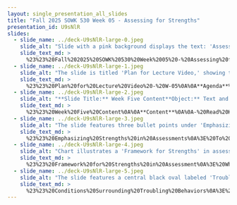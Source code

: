 ```yaml
---
layout: single_presentation_all_slides
title: "Fall 2025 SOWK 530 Week 05 - Assessing for Strengths"
presentation_id: U9sNlR
slides:
  - slide_name: ../deck-U9sNlR-large-0.jpeg
    slide_alt: "Slide with a pink background displays the text: 'Assessing for Strengths and Behavior. Week Five Lecture Video.' Footer includes: 'Jacob Campbell, Ph.D. LICSW, Heritage University, Fall 2024 SOWK 530.' There is an icon of a clipboard."
    slide_text_md: >
      %23%23%20Fall%202025%20SOWK%20530%20Week%2005%20-%20Assessing%20for%20Strengths%0A%0Atitle:%20Fall%202025%20SOWK%20530%20Week%2005%20-%20Assessing%20for%20Strengths%0A%0Adate:%202025-09-22%2019:35:06%0A%0Alocation:%20Heritage%20University%0A%0Atags:%0A%0A%20%20-%20Heritage%20University%0A%20%20-%20MSW%20Program%0A%20%20-%20SOWK%20530%0A%0Apresentation_video:%20%3E%0A%20%20%5BFall%202025%20SOWK%20530%20Week%2005%5D(%22https://heritage.hosted.panopto.com/Panopto/Pages/Embed.aspx%3Fid%3D88b0b873-3f53-42d1-9e8a-b361003e1e49%26autoplay%3Dfalse%26offerviewer%3Dtrue%26showtitle%3Dtrue%26showbrand%3Dtrue%26captions%3Dfalse%26interactivity%3Dall%22)%0A%0Adescription:%20%3E%0A%0AWeek%20five%20is%20asynchronous.%20Students%20will%20read%20chapter%20eight%20of%20Hepworth%20et%20al.%20(2023)%20and%20begin%20our%20three-week%20look%20into%20the%20foundations%20of%20assessment.%20There%20are%20discussion%20forums%20focused%20on%20assessing%20strengths,%20understanding%20the%20sources%20of%20information%20we%20might%20use,%20and%20assessment%20instruments.%20During%20the%20lecture%20video,%20we%20will%20explore%20more%20about%20assessing%20for%20strengths%20and%20consider%20what%20we%20look%20for%20in%20understanding%20troubling%20behavior.%20The%20agenda%20for%20the%20lecture%20video%20includes:%0A%0A-%20Week%20five%20content%0A-%20Assessing%20for%20strengths%0A-%20Areas%20to%20explore%20for%20behavior%0A%0AThe%20Learning%20objectives%20this%20week%20include:%0A%0A-%20Analyze%20the%20purposes,%20benefits,%20and%20limitations%20of%20various%20sources%20of%20information%20used%20in%20social%20work%20assessments.%0A-%20Identify%20and%20reflect%20on%20practical%20considerations%20in%20using%20screening%20tools%20and%20structured%20instruments%20in%20clinical%20practice.%0A-%20Develop%20strategies%20for%20emphasizing%20strengths%20in%20assessment%0A-%20Understand%20where%20strengths%20fit%20into%20our%20assessment%0A-%20Identify%20the%20categories%20we%20might%20evaluate%20for%20troubling%20behaviors%0A%0A%0A
  - slide_name: ../deck-U9sNlR-large-1.jpeg
    slide_alt: "The slide is titled 'Plan for Lecture Video,' showing two sections: 'Agenda' listing topics and 'Learning Objectives' detailing goals like emphasizing strengths in assessments. Footer credits Jacob Campbell at Heritage University, Fall 2025."
    slide_text_md: >
      %23%23%20Plan%20for%20Lecture%20Video%20-%20W-05%0A%0A**Agenda**%0A%0A-%20Week%20five%20content%0A-%20Assessing%20for%20strengths%0A%0A%0A**Learning%20Objectives**%0A%0A-%20Develop%20strategies%20for%20emphasizing%20strengths%20in%20assessment%0A-%20Understand%20where%20strengths%20fits%20into%20our%20assessment%0A-%20Identify%20the%20categories%20we%20might%20evaluate%20for%20troubling%20behaviors%0A%0A
  - slide_name: ../deck-U9sNlR-large-2.jpeg
    slide_alt: "**Slide Title:** Week Five Content**Object:** Text and book cover image**Action:** Lists activities **Context:** Presentation slide for social work studies, detailing weekly tasks.**Content:** - **Left:** Book cover titled 'Direct Social Work Practice' with a label 'Reading Quiz.'- **Read Chapter Eight:** Exploring and Understanding Problems and Strengths.- **Right:** Task list for weekly forum replies:  - Chapter Eight Content Discussion  - Assessing Strengths Beyond Those Revealed by Clients  - Advantages and Limitations of Sources of Information for Assessments  - Sources of Information Based on Setting or Population  - Screening Tools and Assessment Instruments**Footer:** Jacob Campbell, Ph.D., LCSW at Heritage University, Fall 2025 Week 05 SOWK 530."
    slide_text_md: >
      %23%23%20Week%20Five%20Content%0A%0A**Content**%0A%0A-%20Read%20Hepworth%20et%20al.%20(2023)%20Chapter%208%20_Exploring%20and%20Understanding%20Problems%20and%20Strengths_%0A-%20Watch%20my%20lecture%20video%0A%0A**A-02%20W-05%20Asynchronous%20Engagement**%0A%0AThe%20expectation%20is%20that%20each%20of%20your%20replies%20will%20be%20substantive%20and%20provide%20meaningful%20perspectives,%20contributing%20to%20the%20forum's%20conversation%20and%20scholarship.%20They%20can%20be%20related%20to%20the%20prompts%20or%20building%20on%20conversations%20shared%20by%20peers.%20There%20are%20five%20forums%20for%20this%20week,%20and%20you%20are%20expected%20to%20make%20at%20least%20**six%20replies**%20across%20any%20of%20the%20forums.%20These%20forums%20include%20the%20following:%0A%0A-%20In%20the%20%5BChapter%20Eight%20Content%20Discussion%5D(https://myheritage.heritage.edu/ICS/Academics/SOWK/SOWK_530/2526_FA-SOWK_530-0/%F0%9F%92%BB_W-05_922-928.jnz%3Fportlet%3DGroup_Discussion_Forums%26screen%3DPostView%26screenType%3Dchange%26id%3D4dffc274-4e11-44df-bf6d-c8f7b48ea0bb),%20students%20reflect%20on%20the%20role%20of%20assessments%20in%20practice,%20considering%20topics%20like%20diagnostic%20labels,%20culturally%20competent%20assessments,%20and%20the%20value%20of%20theory,%20observation,%20and%20client%20self-monitoring.%0A-%20The%20%5BAssessing%20Strengths%20Beyond%20Those%20Revealed%20by%20Clients%5D(https://myheritage.heritage.edu/ICS/Academics/SOWK/SOWK_530/2526_FA-SOWK_530-0/%F0%9F%92%BB_W-05_922-928.jnz%3Fportlet%3DGroup_Discussion_Forums%26screen%3DPostView%26screenType%3Dchange%26id%3D0ced9e8c-be22-410a-b38e-e30b6d998e11)%20forum%20explores%20how%20social%20workers%20can%20uncover%20strengths%20not%20explicitly%20shared%20by%20clients%E2%80%94and%20when%20even%20a%20%22strength%22%20may%20obscure%20or%20complicate%20the%20work%20at%20hand.%0A-%20There%20are%20practical%20upsides%20and%20drawbacks%20of%20different%20information%20we%20gather%20within%20assessment,%20the%20forum%20%5BAdvantages%20and%20Limitations%20of%20Sources%20of%20Information%20for%20Assessments%5D(https://myheritage.heritage.edu/ICS/Academics/SOWK/SOWK_530/2526_FA-SOWK_530-0/%F0%9F%92%BB_W-05_922-928.jnz%3Fportlet%3DGroup_Discussion_Forums%26screen%3DPostView%26screenType%3Dchange%26id%3Dd35734df-ac13-4c45-a2e3-b33aeab02e0f)%20asks%20students%20to%20explore%20this.%0A-%20The%20%5BSources%20of%20Information%20Based%20on%20Setting%20or%20Population%5D(https://myheritage.heritage.edu/ICS/Academics/SOWK/SOWK_530/2526_FA-SOWK_530-0/%F0%9F%92%BB_W-05_922-928.jnz%3Fportlet%3DGroup_Discussion_Forums%26screen%3DPostView%26screenType%3Dchange%26id%3D206f6837-325f-4920-b472-14c8735cd17d)%20forum%20gives%20students%20the%20opportunity%20to%20think%20through%20how%20assessments%20might%20vary%20based%20on%20population%20and%20setting.%0A-%20%5BScreening%20Tools%20and%20Assessment%20Instruments%5D(https://myheritage.heritage.edu/ICS/Academics/SOWK/SOWK_530/2526_FA-SOWK_530-0/%F0%9F%92%BB_W-05_922-928.jnz%3Fportlet%3DGroup_Discussion_Forums%26screen%3DPostView%26screenType%3Dchange%26id%3Db4701295-4d67-4f0c-88ab-2ec2418053a0)%20are%20an%20important%20setting%20way%20that%20we%20asses%20our%20clients.%20This%20forum%20either%20asks%20students%20to%20explore%20related%20resources%20and%20share%20their%20findings%20or%20to%20engage%20in%20an%20identified%20screening%20tool%20and%20reflect%20on%20the%20experience.%0A%0A**A-03%20Reading%20Quiz**%0A%0AComplete%20%5BW-05%20Hepworth%20et%20al.%20(2023)%20Chapter%2008%5D(https://myheritage.heritage.edu/ICS/Academics/SOWK/SOWK_530/2526_FA-SOWK_530-0/Assignments.jnz%3Fportlet%3DCoursework%26screen%3DAssignmentDetailView%26screenType%3Dchange%26id%3Dc2a71803-ae92-4fda-a1f3-72b4e9579807)%20due%20by%20Saturday%209/27,%208:00%20AM.%0A%0A%0A
  - slide_name: ../deck-U9sNlR-large-3.jpeg
    slide_alt: "The slide features three bullet points under 'Emphasizing Strengths in Assessments': 1) Give pre-eminence to the client’s understanding of the facts, 2) Discover what the client wants, 3) Assess personal and environmental strengths on multiple levels. Mention of 'Cowger, 1994.' Footer notes: Jacob Campbell, Ph.D. LICSW at Heritage University, Fall 2025 Week 05 SOWK 530."
    slide_text_md: >
      %23%23%20Emphasizing%20Strengths%20in%20Assessments%0A%3E%20To%20emphasize%20strengths%20and%20empowerment%20in%20the%20assessment%20process,%20Cowger%20(1994)%20as%20cited%20in%20the%20textbook%20made%20three%20suggestions%20to%20social%20workers:%0A%0A-%20Give%20pre-eminence%20to%20the%20client%E2%80%99s%20understanding%20of%20the%20facts%0A-%20Discover%20what%20the%20client%20wants%0A-%20Assess%20personal%20and%20environmental%20strengths%20on%20multiple%20levels%0A%0A%3Cdiv%20style%3D%22text-align:%20center%22%20markdown%3D%221%22%3E%0AReference%0A%3C/div%3E%0A%3Cdiv%20style%3D%22margin:%200%200%200%202em;%20text-indent:%20-2em;%22%20markdown%3D%221%22%3E%0A%0ACowger,%20C.%20D.%20(1994).%20Assessing%20client%20strengths:%20Clinical%20assessment%20for%20client%20empowerment.%20_Social%20Work,%2039_(3),%20262-268.%20%3Chttps://doi.org/10.1093/sw/39.3.262%3E%0A%0A%3C/div%3E%0A%0A
  - slide_name: ../deck-U9sNlR-large-4.jpeg
    slide_alt: "Chart illustrates a 'Framework for Strengths' in assessments with a cross shape. Top: 'Strengths or Resources,' bottom: 'Deficit, Obstacle, or Challenges,' left: 'Individual or Personal Factors,' right: 'Environmental Factors.' Context: academic slide titled by Jacob Campbell, Heritage University, Fall 2025 Week 05 SOWK 530."
    slide_text_md: >
      %23%23%20Framework%20for%20Strengths%20in%20Assessment%0A%3E%20When%20we%20are%20engaging%20in%20assessment,%20there%20are%20four%20quadrants%20we%20might%20be%20looking%20towards.%0A%0A-%20Strengths%20or%20Resources%0AVs.%0A-%20Deficit,%20Obstacle,%20or%20Challenges%0A%0AAnd%0A%0A-%20Environmental%20factors%20(family,%20community)%0AVs.%0A-%20Individual%20or%20personal%20factors%0A%0A%3Cdiv%20style%3D%22text-align:%20center%22%20markdown%3D%221%22%3E%0AReference%0A%3C/div%3E%0A%3Cdiv%20style%3D%22margin:%200%200%200%202em;%20text-indent:%20-2em;%22%20markdown%3D%221%22%3E%0A%0ASaleebey,%20D.%20(2009)%20The%20strengths%20perspective%20in%20social%20work%20practice%20(2nd%20ed.)%20Pearson%20Education%20inc:%20Upper%20Saddle%20River%20New%20Jersey%0A%0A%3C/div%3E%0A%0A
  - slide_name: ../deck-U9sNlR-large-5.jpeg
    slide_alt: "The slide features a central black oval labeled 'Troubling Behavior' surrounded by blue ovals with terms: Social, Reinforcement, When, Where, Duration, Consequences, Physiological. Title: 'Conditions Surrounding Troubling Behaviors.' Additional text: 'School Context: ABC Data to Build an FBA, so there can be a BIP?' Creator: Jacob Campbell, Ph.D., LICSW at Heritage University. Fall 2025 Week 05 SOWK 530."
    slide_text_md: >
      %23%23%20Conditions%20Surrounding%20Troubling%20Behaviors%0A%3E%20Assessment%20focuses%20on%20the%20conditions%20surrounding%20troubling%20behaviors,%20the%20conditions%20that%20reinforce%20the%20behavior,%20and%20the%20consequences%20and%20secondary%20gains%20that%20might%20result.%20Questions%20to%20address%20this%20sequence%20include:%0A%0A-%20**When**:%20When%20do%20you%20experience%20the%20behavior%3F%0A-%20**Where**:%20Where%20do%20you%20experience%20the%20behavior%3F%0A-%20**Duration**:%20How%20long%20does%20the%20behavior%20usually%20last%3F%0A-%20**Consequences**:%20What%20happens%20immediately%20after%20the%20behavior%20occurs%3F%0A-%20**Physiological**:%20What%20bodily%20reactions%20do%20you%20experience%20with%20the%20behavior%3F%0A-%20**Social**:%20What%20do%20the%20people%20around%20you%20usually%20do%20when%20the%20behavior%20is%20happening%3F%0A-%20**Reinforcement**:%20What%20happened%20after%20the%20behavior%20that%20was%20pleasant%3F%0A%0ASchool%20Context:%20ABC%20Data%20to%20Build%20an%20FBA,%20so%20there%20can%20be%20a%20BIP%3F%0A
---
```

